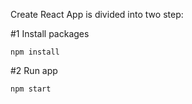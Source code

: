 Create React App is divided into two step:

#1 Install packages
```
npm install
```
#2 Run app
```
npm start
```
